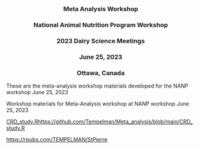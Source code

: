 <h3 style="text-align: center;">Meta Analysis Workshop </h3>
<h3 style="text-align: center;">National Animal Nutrition Program Workshop </h3>
<h3 style="text-align: center;">2023 Dairy Science Meetings </h3>
<h3 style="text-align: center;">June 25, 2023 </h3>
<h3 style="text-align: center;">Ottawa, Canada </h3>

These are the meta-analysis workshop materials developed for the NANP workshop June 25, 2023

Workshop materials for Meta-Analysis workshop at NANP workshop June 25, 2023

[CRD_study.R](https://github.com/Tempelman/Meta_analysis/blob/main/CRD_study.R)https://github.com/Tempelman/Meta_analysis/blob/main/CRD_study.R 

https://rpubs.com/TEMPELMAN/StPierre 

